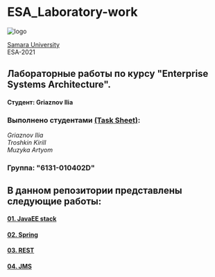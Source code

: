 # ESA_Laboratory-work 
![logo](https://ssau.ru/pagefiles/of_docs/Firm%20blocks_left-gorizont_naimenovanie_Rus.png)

[Samara University](https://ssau.ru/) <br/>
ESA-2021
## Лабораторные работы по курсу "Enterprise Systems Architecture". <br/>
#### Студент: Griaznov Ilia <br/>
### Выполнено студентами [(Task Sheet)](https://github.com/Dark-MonkGI/Enterprise_Systems_Architecture_SAMARA_UNIVERSITY/tree/main/Task_Sheet):  <br/>
*Griaznov Ilia* <br/>
*Troshkin Kirill* <br/>
*Muzyka Artyom* <br/>
### Группа: "6131-010402D"
## В данном репозитории представлены следующие работы: <br/>
####  [01. JavaEE stack](https://github.com/Dark-MonkGI/Enterprise_Systems_Architecture_SAMARA_UNIVERSITY/tree/main/01.%20JavaEE%20stack)
####  [02. Spring](https://github.com/Dark-MonkGI/Enterprise_Systems_Architecture_SAMARA_UNIVERSITY/tree/main/02.%20Spring)
####  [03. REST](https://github.com/Dark-MonkGI/Enterprise_Systems_Architecture_SAMARA_UNIVERSITY/tree/main/03.%20REST)
####  [04. JMS](https://github.com/Dark-MonkGI/Enterprise_Systems_Architecture_SAMARA_UNIVERSITY/tree/main/04.%20JMS)

